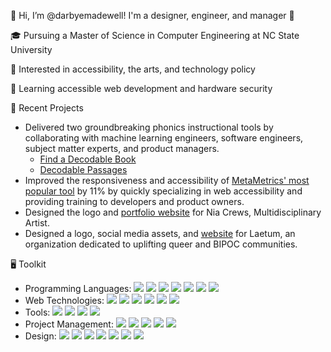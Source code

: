👋 Hi, I’m @darbyemadewell! I'm a designer, engineer, and manager 🎉

🎓 Pursuing a Master of Science in Computer Engineering at NC State University

👀 Interested in accessibility, the arts, and technology policy

🌱 Learning accessible web development and hardware security


🎨 Recent Projects
- Delivered two groundbreaking phonics instructional tools by collaborating with machine learning engineers, software engineers, subject matter experts, and product managers.
  - [Find a Decodable Book](https://hub.lexile.com/find-a-decodable-book)
  - [Decodable Passages](https://hub.lexile.com/find-a-decodable-book)
- Improved the responsiveness and accessibility of [MetaMetrics' most popular tool](https://hub.lexile.com/find-a-book/search) by 11% by quickly specializing in web accessibility and providing training to developers and product owners.
- Designed the logo and [portfolio website](https://nrcrews.wixsite.com/portfolio) for Nia Crews, Multidisciplinary Artist.
- Designed a logo, social media assets, and [website](https://www.laetum.org/) for Laetum, an organization dedicated to uplifting queer and BIPOC communities.


🖥️ Toolkit
- Programming Languages: ![](https://img.shields.io/badge/-JavaScript-161B22?logo=javascript) ![](https://img.shields.io/badge/-Python-161B22?logo=python) ![](https://img.shields.io/badge/-C-161B22?logo=c) ![](https://img.shields.io/badge/-C++-161B22?logo=cplusplus) ![](https://img.shields.io/badge/-Ruby-161B22?logo=ruby) ![](https://img.shields.io/badge/-Verilog-161B22) ![](https://img.shields.io/badge/-SystemVerilog-161B22) 
- Web Technologies: ![](https://img.shields.io/badge/-HTML%205-161B22?logo=html5) ![](https://img.shields.io/badge/-CSS-161B22) ![](https://img.shields.io/badge/-ReactJs-161B22?logo=react) ![](https://img.shields.io/badge/-Django-161B22?logo=django) ![](https://img.shields.io/badge/-WCAG-161B22) ![](https://img.shields.io/badge/-WAI%20ARIA-161B22) 
- Tools: ![](https://img.shields.io/badge/-Amazon%20S3-161B22?logo=amazons3) ![](https://img.shields.io/badge/-AWS%20Lambda-161B22?logo=awslambda) ![](https://img.shields.io/badge/-Amazon%20SQS-161B22?logo=amazonsqs) ![](https://img.shields.io/badge/-Docker-161B22?logo=docker) 
- Project Management: ![](https://img.shields.io/badge/-Certified%20Scrum%20Master-161B22?logo=scrumalliance) ![](https://img.shields.io/badge/-Jira-161B22?logo=jira) ![](https://img.shields.io/badge/-Miro-161B22?logo=miro) ![](https://img.shields.io/badge/-Confluence-161B22?logo=confluence) ![](https://img.shields.io/badge/-Google%20Analytics%204-161B22?logo=googleanalytics)
- Design: ![](https://img.shields.io/badge/-Canva-161B22?logo=canva) ![](https://img.shields.io/badge/-Illustrator-161B22?logo=adobeillustrator) ![](https://img.shields.io/badge/-Photoshop-161B22?logo=adobephotoshop) ![](https://img.shields.io/badge/-After%20Effects-161B22?logo=adobeaftereffects) ![](https://img.shields.io/badge/-Figma-161B22?logo=figma) ![](https://img.shields.io/badge/-Adobe%20XD-161B22?logo=adobexd) ![](https://img.shields.io/badge/-Blender-161B22?logo=blender)

<!---
darbyemadewell/darbyemadewell is a ✨ special ✨ repository because its `README.md` (this file) appears on your GitHub profile.
You can click the Preview link to take a look at your changes.
--->
